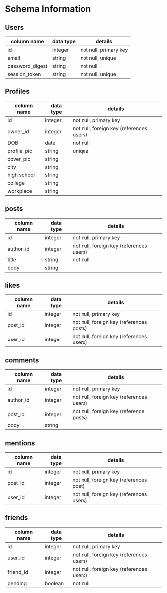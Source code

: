 # Schema Information

## Users
column name     | data type | details
----------------|-----------|-----------------------
id              | integer   | not null, primary key
email           | string    | not null, unique
password_digest | string    | not null
session_token   | string    | not null, unique

## Profiles
column name | data type | details
------------|-----------|-----------------------
id          | integer   | not null, primary key
owner_id    | integer   | not null, foreign key (references users)
DOB         | date      | not null
profile_pic | string    | unique
cover_pic   | string    |
city        | string    |
high school | string    |
college     | string    |
workplace   | string    |

## posts
column name | data type | details
------------|-----------|-----------------------
id          | integer   | not null, primary key
author_id   | integer   | not null, foreign key (references users)
title       | string    | not null
body        | string    |

## likes
column name | data type | details
------------|-----------|-----------------------
id          | integer   | not null, primary key
post_id     | integer   | not null, foreign key (references posts)
user_id     | integer   | not null, foreign key (references users)

## comments
column name | data type | details
------------|-----------|-----------------------
id          | integer   | not null, primary key
author_id   | integer   | not null, foreign key (references users)
post_id     | integer   | not null, foreign key (reference posts)
body        | string    |

## mentions
column name | data type | details
------------|-----------|-----------------------
id          | integer   | not null, primary key
post_id     | integer   | not null, foreign key (references post)
user_id     | integer   | not null, foreign key (references users)

## friends
column name | data type | details
------------|-----------|-----------------------
id          | integer   | not null, primary key
user_id     | integer   | not null, foreign key (references users)
friend_id   | integer   | not null, foreign key (references users)
pending     | boolean   | not null
